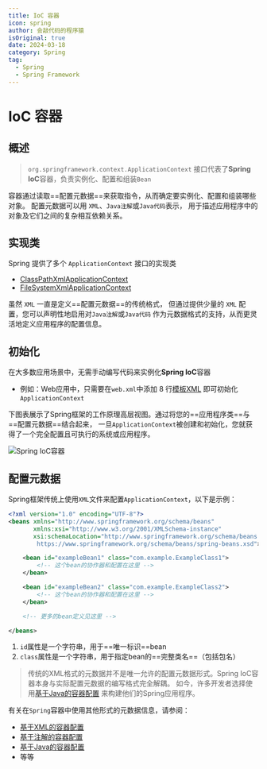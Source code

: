 ```yaml
---
title: IoC 容器
icon: spring
author: 会敲代码的程序猿
isOriginal: true
date: 2024-03-18
category: Spring
tag:
  - Spring
  - Spring Framework
---
```


# IoC 容器

## 概述

> `org.springframework.context.ApplicationContext` 接口代表了**Spring IoC**容器，负责实例化、配置和组装`Bean`

容器通过读取==配置元数据==来获取指令，从而确定要实例化、配置和组装哪些对象。
配置元数据可以用 `XML`、`Java注解`或`Java代码`表示， 用于描述应用程序中的对象及它们之间的复杂相互依赖关系。

## 实现类

Spring 提供了多个 `ApplicationContext` 接口的实现类

* [ClassPathXmlApplicationContext](https://docs.spring.io/spring-framework/docs/6.1.5/javadoc-api/org/springframework/context/support/ClassPathXmlApplicationContext.html)
* [FileSystemXmlApplicationContext](https://docs.spring.io/spring-framework/docs/6.1.5/javadoc-api/org/springframework/context/support/FileSystemXmlApplicationContext.html)

虽然 `XML` 一直是定义==配置元数据==的传统格式， 但通过提供少量的 `XML` 配置，您可以声明性地启用对`Java注解`或`Java代码`
作为元数据格式的支持，从而更灵活地定义应用程序的配置信息。

## 初始化

在大多数应用场景中，无需手动编写代码来实例化**Spring IoC**容器

* 例如：Web应用中，只需要在`web.xml`中添加 8
  行[模板XML](https://docs.spring.io/spring-framework/reference/core/beans/context-introduction.html#context-create)
  即可初始化`ApplicationContext`

下图表展示了Spring框架的工作原理高层视图。通过将您的==应用程序类==与==配置元数据==结合起来，
一旦`ApplicationContext`被创建和初始化，您就获得了一个完全配置且可执行的系统或应用程序。

![Spring IoC容器](http://img.geekyspace.cn/pictures/2024/202403181756387.png)

## 配置元数据

Spring框架传统上使用`XML`文件来配置`ApplicationContext`，以下是示例：

```xml
<?xml version="1.0" encoding="UTF-8"?>
<beans xmlns="http://www.springframework.org/schema/beans"
       xmlns:xsi="http://www.w3.org/2001/XMLSchema-instance"
       xsi:schemaLocation="http://www.springframework.org/schema/beans
		https://www.springframework.org/schema/beans/spring-beans.xsd">

    <bean id="exampleBean1" class="com.example.ExampleClass1">
        <!-- 这个bean的协作器和配置在这里 -->
    </bean>

    <bean id="exampleBean2" class="com.example.ExampleClass2">
        <!-- 这个bean的协作器和配置在这里 -->
    </bean>

    <!-- 更多的bean定义见这里 -->

</beans>
```

1. `id`属性是一个字符串，用于==唯一标识==bean
2. `class`属性是一个字符串，用于指定bean的==完整类名==（包括包名）

> 传统的XML格式的元数据并不是唯一允许的配置元数据形式。Spring IoC容器本身与实际配置元数据的编写格式完全解耦。
> 如今，许多开发者选择使用[基于Java的容器配置](https://docs.spring.io/spring-framework/reference/core/beans/java.html)
> 来构建他们的Spring应用程序。

有关在`Spring`容器中使用其他形式的元数据信息，请参阅：

* [基于XML的容器配置](https://docs.spring.io/spring-framework/reference/core/beans/dependencies/factory-properties-detailed.html)
* [基于注解的容器配置](https://docs.spring.io/spring-framework/reference/core/beans/annotation-config.html)
* [基于Java的容器配置](https://docs.spring.io/spring-framework/reference/core/beans/java.html)
* 等等
